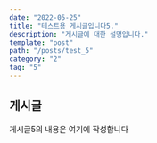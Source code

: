 ```yaml
---
date: "2022-05-25"
title: "테스트용 게시글입니다5."
description: "게시글에 대한 설명입니다."
template: "post"
path: "/posts/test_5"
category: "2"
tag: "5"
---
```


## 게시글

게시글5의 내용은 여기에 작성합니다